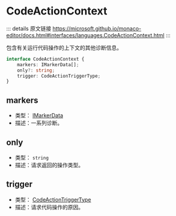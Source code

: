 # CodeActionContext
        
::: details 原文链接
https://microsoft.github.io/monaco-editor/docs.html#interfaces/languages.CodeActionContext.html
:::

包含有关运行代码操作的上下文的其他诊断信息。

```ts
interface CodeActionContext {
    markers: IMarkerData[];
    only?: string;
    trigger: CodeActionTriggerType;
}
```

## markers
- 类型： [IMarkerData](/api/editor/IMarkerData.md)
- 描述：一系列诊断。
## only
- 类型： `string`
- 描述：请求返回的操作类型。
## trigger
- 类型： [CodeActionTriggerType](/api/languages/CodeActionTriggerType.md)
- 描述：请求代码操作的原因。